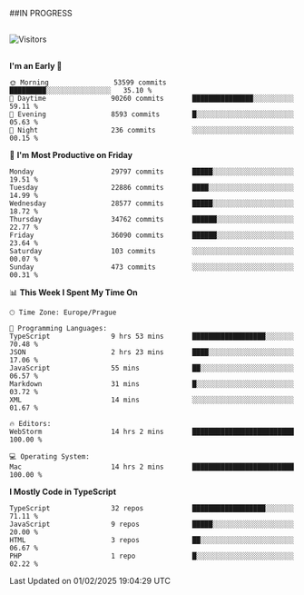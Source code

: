 ##IN PROGRESS
##
![Visitors](https://komarev.com/ghpvc/?username=petrbui&style=for-the-badge&label=Visitors+👀)



##
<!--
[![My GitHub stats](https://github-readme-stats.vercel.app/api?username=petrbui&theme=github_dark)](https://github.com/anuraghazra/github-readme-stats)

[![My wakatime stats](https://github-readme-stats.vercel.app/api/wakatime?username=petrbui&theme=github_dark)](https://github.com/anuraghazra/github-readme-stats)
-->
<!--START_SECTION:waka-->
**I'm an Early 🐤** 

```text
🌞 Morning                53599 commits       █████████░░░░░░░░░░░░░░░░   35.10 % 
🌆 Daytime                90260 commits       ███████████████░░░░░░░░░░   59.11 % 
🌃 Evening                8593 commits        █░░░░░░░░░░░░░░░░░░░░░░░░   05.63 % 
🌙 Night                  236 commits         ░░░░░░░░░░░░░░░░░░░░░░░░░   00.15 % 
```
📅 **I'm Most Productive on Friday** 

```text
Monday                   29797 commits       █████░░░░░░░░░░░░░░░░░░░░   19.51 % 
Tuesday                  22886 commits       ████░░░░░░░░░░░░░░░░░░░░░   14.99 % 
Wednesday                28577 commits       █████░░░░░░░░░░░░░░░░░░░░   18.72 % 
Thursday                 34762 commits       ██████░░░░░░░░░░░░░░░░░░░   22.77 % 
Friday                   36090 commits       ██████░░░░░░░░░░░░░░░░░░░   23.64 % 
Saturday                 103 commits         ░░░░░░░░░░░░░░░░░░░░░░░░░   00.07 % 
Sunday                   473 commits         ░░░░░░░░░░░░░░░░░░░░░░░░░   00.31 % 
```


📊 **This Week I Spent My Time On** 

```text
🕑︎ Time Zone: Europe/Prague

💬 Programming Languages: 
TypeScript               9 hrs 53 mins       ██████████████████░░░░░░░   70.48 % 
JSON                     2 hrs 23 mins       ████░░░░░░░░░░░░░░░░░░░░░   17.06 % 
JavaScript               55 mins             ██░░░░░░░░░░░░░░░░░░░░░░░   06.57 % 
Markdown                 31 mins             █░░░░░░░░░░░░░░░░░░░░░░░░   03.72 % 
XML                      14 mins             ░░░░░░░░░░░░░░░░░░░░░░░░░   01.67 % 

🔥 Editors: 
WebStorm                 14 hrs 2 mins       █████████████████████████   100.00 % 

💻 Operating System: 
Mac                      14 hrs 2 mins       █████████████████████████   100.00 % 
```

**I Mostly Code in TypeScript** 

```text
TypeScript               32 repos            ██████████████████░░░░░░░   71.11 % 
JavaScript               9 repos             █████░░░░░░░░░░░░░░░░░░░░   20.00 % 
HTML                     3 repos             ██░░░░░░░░░░░░░░░░░░░░░░░   06.67 % 
PHP                      1 repo              █░░░░░░░░░░░░░░░░░░░░░░░░   02.22 % 
```




 Last Updated on 01/02/2025 19:04:29 UTC
<!--END_SECTION:waka-->
